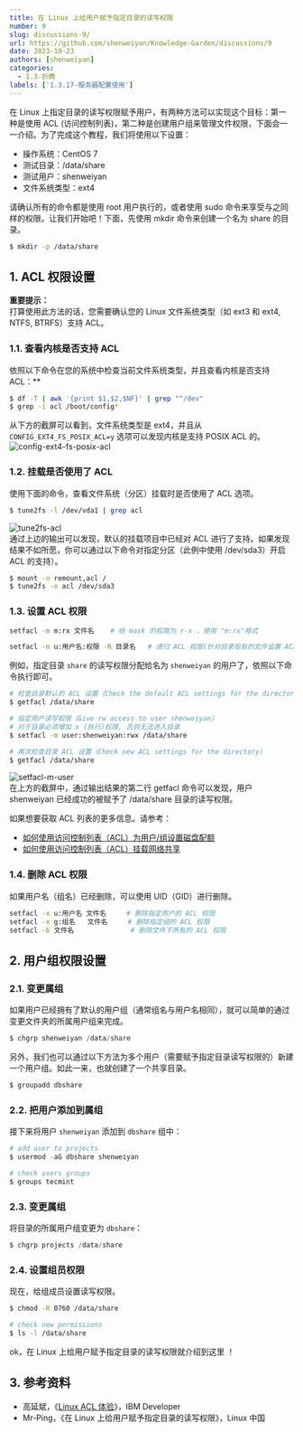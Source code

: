 ```yaml
---
title: 在 Linux 上给用户赋予指定目录的读写权限
number: 9
slug: discussions-9/
url: https://github.com/shenweiyan/Knowledge-Garden/discussions/9
date: 2023-10-23
authors: [shenweiyan]
categories: 
  - 1.3-折腾
labels: ['1.3.17-服务器配置使用']
---
```


在 Linux 上指定目录的读写权限赋予用户，有两种方法可以实现这个目标：第一种是使用 ACL (访问控制列表)，第二种是创建用户组来管理文件权限，下面会一一介绍。为了完成这个教程，我们将使用以下设置：

- 操作系统：CentOS 7
- 测试目录：/data/share
- 测试用户：shenweiyan
- 文件系统类型：ext4

请确认所有的命令都是使用 root 用户执行的，或者使用 sudo 命令来享受与之同样的权限。让我们开始吧！下面，先使用 mkdir 命令来创建一个名为 share 的目录。

```bash
$ mkdir -p /data/share
```

## 1. ACL 权限设置

**重要提示：**       
打算使用此方法的话，您需要确认您的 Linux 文件系统类型（如 ext3 和 ext4, NTFS, BTRFS）支持 ACL。

### 1.1. 查看内核是否支持 ACL

依照以下命令在您的系统中检查当前文件系统类型，并且查看内核是否支持 ACL：**

```bash
$ df -T | awk '{print $1,$2,$NF}' | grep "^/dev"
$ grep -i acl /boot/config*
```

从下方的截屏可以看到，文件系统类型是 ext4，并且从 `CONFIG_EXT4_FS_POSIX_ACL=y` 选项可以发现内核是支持 POSIX ACL 的。
![config-ext4-fs-posix-acl](https://kg.weiyan.cc/2024/08/config-ext4-fs-posix-acl.webp)

### 1.2. 挂载是否使用了 ACL

使用下面的命令，查看文件系统（分区）挂载时是否使用了 ACL 选项。

```bash
$ tune2fs -l /dev/vda1 | grep acl
```

![tune2fs-acl](https://kg.weiyan.cc/2024/08/tune2fs-acl.webp)      
通过上边的输出可以发现，默认的挂载项目中已经对 ACL 进行了支持。如果发现结果不如所愿，你可以通过以下命令对指定分区（此例中使用 /dev/sda3）开启 ACL 的支持）。

```bash
$ mount -o remount,acl /
$ tune2fs -o acl /dev/sda3
```

### 1.3. 设置 ACL 权限

```bash
setfacl -m m:rx 文件名    # 给 mask 的权限为 r-x ，使用 "m:rx"格式 

setfacl -m u:用户名:权限 -R 目录名   # 递归 ACL 权限(针对目录现有的文件设置 ACL) 
```

例如，指定目录 `share` 的读写权限分配给名为 `shenweiyan` 的用户了，依照以下命令执行即可。

```bash
# 检查目录默认的 ACL 设置（Check the default ACL settings for the directory）
$ getfacl /data/share

# 指定用户读写权限（Give rw access to user shenweiyan）
# 对于目录必须增加 x (执行)权限, 否则无法进入目录
$ setfacl -m user:shenweiyan:rwx /data/share

# 再次检查目录 ACL 设置（Check new ACL settings for the directory）
$ getfacl /data/share
```

![setfacl-m-user](https://kg.weiyan.cc/2024/08/setfacl-m-user.webp)      
在上方的截屏中，通过输出结果的第二行 getfacl 命令可以发现，用户 shenweiyan 已经成功的被赋予了 /data/share 目录的读写权限。

如果想要获取 ACL 列表的更多信息。请参考：

- [如何使用访问控制列表（ACL）为用户/组设置磁盘配额](http://www.tecmint.com/set-access-control-lists-acls-and-disk-quotas-for-users-groups/)
- [如何使用访问控制列表（ACL）挂载网络共享](http://www.tecmint.com/rhcsa-exam-configure-acls-and-mount-nfs-samba-shares/)

### 1.4. 删除 ACL 权限

如果用户名（组名）已经删除，可以使用 UID（GID）进行删除。

```bash
setfacl -x u:用户名 文件名     # 删除指定用户的 ACL 权限
setfacl -x g:组名   文件名     # 删除指定组的 ACL 权限 
setfacl -b 文件名              # 删除文件下所有的 ACL 权限 
```

## 2. 用户组权限设置

### 2.1. 变更属组

如果用户已经拥有了默认的用户组（通常组名与用户名相同），就可以简单的通过变更文件夹的所属用户组来完成。

```python
$ chgrp shenweiyan /data/share
```

另外，我们也可以通过以下方法为多个用户（需要赋予指定目录读写权限的）新建一个用户组。如此一来，也就创建了一个共享目录。

```python
$ groupadd dbshare
```

### 2.2. 把用户添加到属组 

接下来将用户 `shenweiyan` 添加到 `dbshare` 组中：

```python
# add user to projects
$ usermod -aG dbshare shenweiyan

# check users groups
$ groups tecmint
```

### 2.3. 变更属组

将目录的所属用户组变更为 `dbshare`：

```python
$ chgrp projects /data/share
```

### 2.4. 设置组员权限

现在，给组成员设置读写权限。

```bash
$ chmod -R 0760 /data/share

# check new permissions
$ ls -l /data/share
```

ok，在 Linux 上给用户赋予指定目录的读写权限就介绍到这里 ！

## 3. 参考资料

- 高延斌，《[Linux ACL 体验](https://www.ibm.com/developerworks/cn/linux/l-acl/index.html)》，IBM Developer
- Mr-Ping，《在 Linux 上给用户赋予指定目录的读写权限》，Linux 中国


<script src="https://giscus.app/client.js"
	data-repo="shenweiyan/Knowledge-Garden"
	data-repo-id="R_kgDOKgxWlg"
	data-mapping="number"
	data-term="9"
	data-reactions-enabled="1"
	data-emit-metadata="0"
	data-input-position="bottom"
	data-theme="light"
	data-lang="zh-CN"
	crossorigin="anonymous"
	async>
</script>
